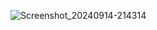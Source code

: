 ![Screenshot_20240914-214314](https://github.com/user-attachments/assets/87657b03-7a50-43f0-8e12-0a08a80e7ec3)
